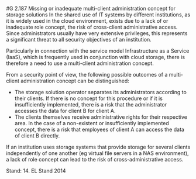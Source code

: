 #G 2.187 Missing or inadequate multi-client administration concept for storage solutions
In the shared use of IT systems by different institutions, as it is widely used in the cloud environment, exists due to a lack of or inadequate role concept, the risk of cross-client administrative access. Since administrators usually have very extensive privileges, this represents a significant threat to all security objectives of an institution.

Particularly in connection with the service model Infrastructure as a Service (IaaS), which is frequently used in conjunction with cloud storage, there is therefore a need to use a multi-client administration concept.

From a security point of view, the following possible outcomes of a multi-client administration concept can be distinguished:

* The storage solution operator separates its administrators according to their clients. If there is no concept for this procedure or if it is insufficiently implemented, there is a risk that the administrator accesses the data for client B for client A.
* The clients themselves receive administrative rights for their respective area. In the case of a non-existent or insufficiently implemented concept, there is a risk that employees of client A can access the data of client B directly.


If an institution uses storage systems that provide storage for several clients independently of one another (eg virtual file servers in a NAS environment), a lack of role concept can lead to the risk of cross-administrative access.

Stand: 14. EL Stand 2014



